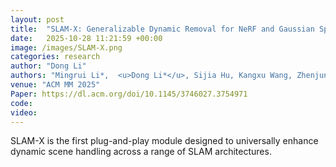 ```yaml
---
layout: post
title:  "SLAM-X: Generalizable Dynamic Removal for NeRF and Gaussian Splatting SLAM"
date:   2025-10-28 11:21:59 +00:00
image: /images/SLAM-X.png
categories: research
author: "Dong Li"
authors: "Mingrui Li*,  <u>Dong Li*</u>, Sijia Hu, Kangxu Wang, Zhenjun Zhao, Hongyu Wang#"
venue: "ACM MM 2025"
Paper: https://dl.acm.org/doi/10.1145/3746027.3754971
code: 
video: 
---
```


SLAM-X is the first plug-and-play module designed to universally enhance dynamic scene handling across a range of SLAM architectures. 

